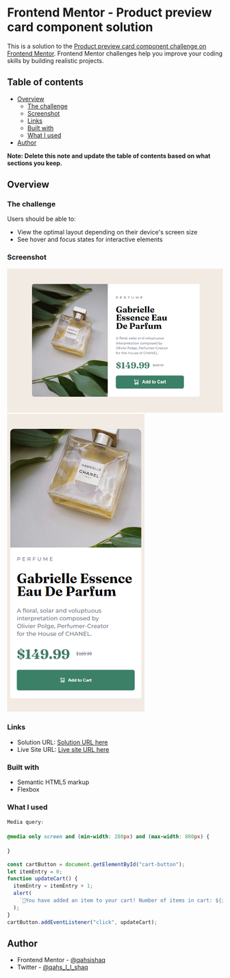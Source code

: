 # Frontend Mentor - Product preview card component solution

This is a solution to the [Product preview card component challenge on Frontend Mentor](https://www.frontendmentor.io/challenges/product-preview-card-component-GO7UmttRfa). Frontend Mentor challenges help you improve your coding skills by building realistic projects. 

## Table of contents

- [Overview](#overview)
	- [The challenge](#the-challenge)
	- [Screenshot](#screenshot)
	- [Links](#links)
	- [Built with](#built-with)
	- [What I used](#what-i-used)
- [Author](#author)


**Note: Delete this note and update the table of contents based on what sections you keep.**

## Overview

### The challenge

Users should be able to:

- View the optimal layout depending on their device's screen size
- See hover and focus states for interactive elements

### Screenshot

![Desktop screenshot](./images/Essence%20Eau%20De%20Parfum%20Desktop.PNG)
![Mobile phone screenshot](./images/Essence%20Eau%20de%20parfum%20mobile-design.PNG)

### Links

- Solution URL: [Solution URL here](https://github.com/qahsishaq/product-preview-card-component-main)
- Live Site URL: [Live site URL here](https://product-preview-card-component-gules-three.vercel.app/)


### Built with

- Semantic HTML5 markup
- Flexbox

### What I used

```css
Media query:

@media only screen and (min-width: 280px) and (max-width: 800px) {

}

```
```js
const cartButton = document.getElementById("cart-button");
let itemEntry = 0;
function updateCart() {
  itemEntry = itemEntry + 1;
  alert(
    `🎉You have added an item to your cart! Number of items in cart: ${itemEntry}`
  );
}
cartButton.addEventListener("click", updateCart);
```

## Author
- Frontend Mentor - [@qahsishaq](https://www.frontendmentor.io/profile/qahsishaq)
- Twitter - [@qahs_I_I_shaq](https://x.com/qahs_I_I_shaq)